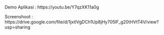 <p>Demo Aplikasi : https://youtu.be/Y7qzXK11a0g</p>
<p>Screenshoot : https://drive.google.com/file/d/1jxtIVgDCh1Up8jHy705lF_g20tHVtT4V/view?usp=sharing</p>
